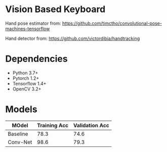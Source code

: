# Vision Based Keyboard

Hand pose estimator from: https://github.com/timctho/convolutional-pose-machines-tensorflow

Hand detector from: https://github.com/victordibia/handtracking

# Dependencies

- Python 3.7+
- Pytorch 1.2+ 
- Tensorflow 1.4+
- OpenCV 3.2+

# Models 

| MOdel    | Training Acc | Validation Acc |
|----------|--------------|----------------|
| Baseline |     78.3     |      74.6      |
| Conv-Net |     98.6     |      79.3      |
